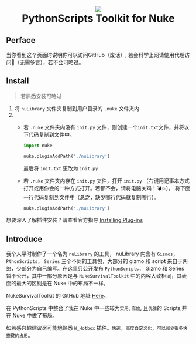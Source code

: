 <h1 align="center"> 
      <img src="https://s3.dualstack.us-east-2.amazonaws.com/pythondotorg-assets/media/community/logos/python-logo-only.png">
      <br> PythonScripts Toolkit for Nuke</br>
</h1>

## Perface
当你看到这个页面时说明你可以访问GitHub（废话）, 若会科学上网请使用代理访问:rocket:（无需多言），若不会可略过。

## Install  
> 若熟悉安装可略过
1. 将 `nuLibrary` 文件夹复制到用户目录的 `.nuke` 文件夹内
2. - 若 `.nuke` 文件夹内没有 `init.py` 文件，则创建一个`init.txt`文件，并将以下代码复制到文件中。
      ```python
      import nuke

      nuke.pluginAddPath('./nuLibrary')
      ```
      最后将 `init.txt` 更改为 `init.py`
      
    - 若 `.nuke` 文件夹内存在 `init.py` 文件，打开 `init.py` （右键用记事本方式打开或用你会的一种方式打开。若都不会，请将电脑关鸡！:bomb::boom:），
      将下面一行代码复制到文件中（总之，缺少哪行代码就复制哪行）。
      ```python
      nuke.pluginAddPath('./nuLibrary')
      ``` 
想要深入了解插件安装？请查看官方指导 [Installing Plug-ins](https://learn.foundry.com/nuke/developers/latest/pythondevguide/installing_plugins.html#installingplugins-ref-label)

## Introduce
我个人平时制作了一个名为 `nuLibrary` 的工具， nuLibrary 内含有 `Gizmos`， `PthonScripts`， `Series` 三个不同的工具包，大部分的 gizmo 和 script 来自于网络，少部分为自己编写。在这里只公开发布 `PythonScripts`， Gizmo 和 Series 暂不公开，其中一部分原因是与 `NukeSurvivalToolkit` 中的内容大致相同，其表面的最大的区别是在 Nuke 中的布局不一样。

NukeSurvivalToolkit 的 GitHub 地址 [Here](https://github.com/CreativeLyons/NukeSurvivalToolkit_publicRelease.git)。

在 PythonScripts 中整合了我在 Nuke 中一些较为`实用`, `高效`, 且`优雅`的 Scripts,并在 Nuke 中做了布局。

如若感兴趣建议尽可能地熟悉 `W_Hotbox` 插件。`快速`，`高度自定义化`，`可以减少很多快捷键的占用`。
